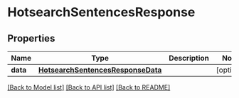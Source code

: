 # HotsearchSentencesResponse

## Properties
Name | Type | Description | Notes
------------ | ------------- | ------------- | -------------
**data** | [**HotsearchSentencesResponseData**](HotsearchSentencesResponseData.md) |  | [optional] 

[[Back to Model list]](../README.md#documentation-for-models) [[Back to API list]](../README.md#documentation-for-api-endpoints) [[Back to README]](../README.md)


